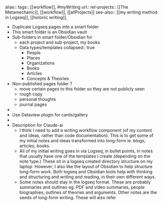 alias::
tags:: [[workflow]], #myWriting 
url:: 
rel-projects:: [[The Metamechanic]], [[workflow]], [[allProjects]] 
see-also:: [[my writing method in Logseq]], [[holonic writing]],
- Duplicate Logseq pages into a smart folder
- This smart folder is an Obsidian vault
- Sub-folders in smart folder/Obsidian for
	- each project and sub-project, my books
	- Data types/templates
	  collapsed:: true
		- People
		- Places
		- Organizations
		- Books
		- Articles
		- Concepts & Theories
- Non-published pages folder ?
	- move certain pages to this folder so they are not publicly seen
	- rough copy
	- personal thoughts
	- journal pages
-
- Use Dataview plugin for cards/gallery
-
- Description for Claude-ai
	- I think I need to add a writing workflow component (of my content and ideas, rather than code documentation). This is to get some of my initial notes and ideas transformed into long-form ie. blogs, articles, books.
	- All of my initial writing goes in via Logseq, in bullet points, in notes that usually have one of the templates I create (depending on the note type.) These sit in a logseq created directory structure on my laptop. However, I also like the layout of Obsidian to help structure long-form work. Both logseq and Obsidian tools help with thinking and structuring and writing and reading, in their own different ways.
	- Some notes should stay in the logseq format. These are probably summaries and outlines eg. PDF and video summaries, people biographies, outlines of theories and arguments. Other notes are the seeds of long-form writing. These will also refer